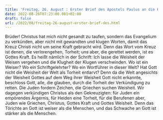 ```yaml
---
title: 'Freitag, 26. August : Erster Brief des Apostels Paulus an die Korinther 1,17-25.'
date: 2022-08-26T07:23:00.001+02:00
draft: false
url: /2022/08/freitag-26-august-erster-brief-des.html
---
```


Brüder! Christus hat mich nicht gesandt zu taufen, sondern das Evangelium zu verkünden, aber nicht mit gewandten und klugen Worten, damit das Kreuz Christi nicht um seine Kraft gebracht wird. Denn das Wort vom Kreuz ist denen, die verlorengehen, Torheit; uns aber, die gerettet werden, ist es Gottes Kraft. Es heißt nämlich in der Schrift: Ich lasse die Weisheit der Weisen vergehen und die Klugheit der Klugen verschwinden. Wo ist ein Weiser? Wo ein Schriftgelehrter? Wo ein Wortführer in dieser Welt? Hat Gott nicht die Weisheit der Welt als Torheit entlarvt? Denn da die Welt angesichts der Weisheit Gottes auf dem Weg ihrer Weisheit Gott nicht erkannte, beschloss Gott, alle, die glauben, durch die Torheit der Verkündigung zu retten. Die Juden fordern Zeichen, die Griechen suchen Weisheit. Wir dagegen verkündigen Christus als den Gekreuzigten: für Juden ein empörendes Ärgernis, für Heiden eine Torheit, für die Berufenen aber, Juden wie Griechen, Christus, Gottes Kraft und Gottes Weisheit. Denn das Törichte an Gott ist weiser als die Menschen, und das Schwache an Gott ist stärker als die Menschen.